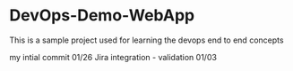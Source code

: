 # DevOps-Demo-WebApp
This is a sample project used for learning the devops end to end concepts

my intial commit 01/26
Jira integration - validation 01/03
